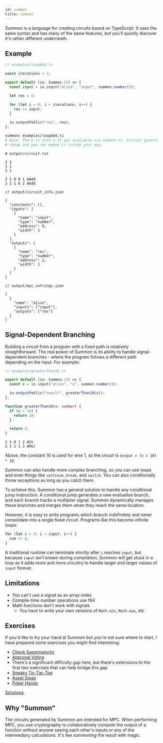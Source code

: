 ```yaml
---
id: summon
title: Summon
---
```


Summon is a language for creating circuits based on TypeScript. It uses the same
syntax and has many of the same features, but you'll quickly discover it's
rather different underneath.

## Example

```ts
// examples/loopAdd.ts

const iterations = 3;

export default (io: Summon.IO) => {
  const input = io.input("alice", "input", summon.number());

  let res = 0;

  for (let i = 0; i < iterations; i++) {
    res += input;
  }

  io.outputPublic("res", res);
};
```

```sh
summonc examples/loopAdd.ts
# Note: There is also a JS api available via summon-ts. Circuit generation is
# cheap and you can embed it inside your app.
```

```
# output/circuit.txt

2 3
1 1
1 1

2 1 0 0 1 AAdd
2 1 1 0 2 AAdd
```

```jsonc
// output/circuit_info.json

{
  "constants": [],
  "inputs": [
    {
      "name": "input",
      "type": "number",
      "address": 0,
      "width": 1
    }
  ],
  "outputs": [
    {
      "name": "res",
      "type": "number",
      "address": 2,
      "width": 1
    }
  ]
}
```

```jsonc
// output/mpc_settings.json

[
  {
    "name": "alice",
    "inputs": ["input"],
    "outputs": ["res"]
  }
]
```

## Signal-Dependent Branching

Building a circuit from a program with a fixed path is relatively
straightforward. The real power of Summon is its ability to handle
signal-dependent branches - where the program follows a different path depending
on the input. For example:

```ts
// examples/greaterThan10.ts

export default (io: Summon.IO) => {
  const x = io.input("alice", "x", summon.number());

  io.outputPublic("result", greaterThan10(x));
};

function greaterThan10(x: number) {
  if (x > 10) {
    return 10;
  }

  return 0;
}
```

```
2 1 0 1 2 AGt
2 1 2 1 3 AMul
```

Above, the constant 10 is used for wire 1, so the circuit is `output = (x > 10) * 10`.

Summon can also handle more complex branching, so you can use loops and even things like
`continue`, `break`, and `switch`. You can also conditionally throw exceptions as long as you
catch them.

To achieve this, Summon has a general solution to handle any conditional jump instruction.
A conditional jump generates a new evaluation branch, and each branch tracks a multiplier signal.
Summon dynamically manages these branches and merges them when they reach the same location.

However, it is easy to write programs which branch indefinitely and never consolidate into a single
fixed circuit. Programs like this become infinite loops:

```ts
for (let i = 0; i < input; i++) {
  sum += i;
}
```

A traditional runtime can terminate shortly after `i` reaches `input`, but because `input` isn't
known during compilation, Summon will get stuck in a loop as it adds more and more circuitry
to handle larger and larger values of `input` forever.

## Limitations

- You can't use a signal as an array index
- Compile-time number operations use f64
- Math functions don't work with signals
  - You have to write your own versions of `Math.min`, `Math.max`, etc

## Exercises

If you'd like to try your hand at Summon but you're not sure where to start, I have prepared
some exercises you might find interesting:
- [Check Supermajority](https://github.com/privacy-scaling-explorations/summon/blob/main/examples/exercises/checkSuperMajority.ts)
- [Approval Voting](https://github.com/privacy-scaling-explorations/summon/blob/main/examples/exercises/approvalVoting.ts)
- There's a significant difficulty gap here, but there's extensions to the first
  two exercises that can help bridge this gap
- [Sneaky Tic-Tac-Toe](https://github.com/privacy-scaling-explorations/summon/blob/main/examples/exercises/sneakyTicTacToe.ts)
- [Asset Swap](https://github.com/privacy-scaling-explorations/summon/blob/main/examples/exercises/assetSwap.ts)
- [Poker Hands](https://github.com/privacy-scaling-explorations/summon/blob/main/examples/exercises/pokerHands.ts)

[Solutions](https://github.com/privacy-scaling-explorations/summon/tree/exercise-solutions/examples/exerciseSolutions).

## Why "Summon"

The circuits generated by Summon are intended for MPC. When performing MPC, you use cryptography to collaboratively compute the output of a function without anyone seeing each other's inputs or any of the intermediary calculations. It's like *summoning* the result with magic.
